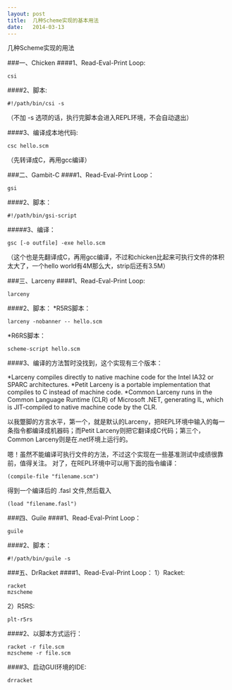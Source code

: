 ```yaml
---
layout: post
title:  几种Scheme实现的基本用法
date:   2014-03-13
---
```

几种Scheme实现的用法

 
###一、Chicken
####1、Read-Eval-Print Loop:

    csi

####2、脚本:

    #!/path/bin/csi -s

（不加 -s 选项的话，执行完脚本会进入REPL环境，不会自动退出）

####3、编译成本地代码:

    csc hello.scm

（先转译成C，再用gcc编译）


###二、Gambit-C
####1、Read-Eval-Print Loop：

    gsi

####2、脚本：

    #!/path/bin/gsi-script

#####3、编译：

    gsc [-o outfile] -exe hello.scm

（这个也是先翻译成C，再用gcc编译，不过和chicken比起来可执行文件的体积太大了，一个hello world有4M那么大，strip后还有3.5M）

###三、Larceny
####1、Read-Eval-Print Loop:

    larceny

####2、脚本：
*R5RS脚本：

    larceny -nobanner -- hello.scm

*R6RS脚本：

    scheme-script hello.scm

####3、编译的方法暂时没找到，这个实现有三个版本：

*Larceny compiles directly to native machine code for the Intel IA32 or SPARC architectures.
*Petit Larceny is a portable implementation that compiles to C instead of machine code.
*Common Larceny runs in the Common Language Runtime (CLR) of Microsoft .NET, generating IL, which is JIT-compiled to native machine code by the CLR. 

以我蹩脚的方言水平，第一个，就是默认的Larceny，把REPL环境中输入的每一条指令都编译成机器码；而Petit Larceny则把它翻译成C代码；第三个，Common Larceny则是在.net环境上运行的。

嗯！虽然不能编译可执行文件的方法，不过这个实现在一些基准测试中成绩很靠前，值得关注。
对了，在REPL环境中可以用下面的指令编译：

    (compile-file "filename.scm")

得到一个编译后的 .fasl 文件,然后载入


    (load "filename.fasl")

###四、Guile
####1、Read-Eval-Print Loop：

    guile

####2、脚本：

    #!/path/bin/guile -s

###五、DrRacket
####1、Read-Eval-Print Loop：
1）Racket:

    racket
    mzscheme

2）R5RS:

    plt-r5rs

####2、以脚本方式运行：


    racket -r file.scm
    mzscheme -r file.scm

####3、启动GUI环境的IDE:

    drracket